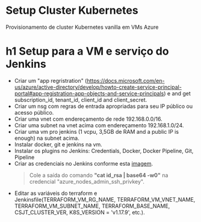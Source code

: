 # Setup Cluster Kubernetes
Provisionamento de cluster Kubernetes vanilla em VMs Azure

# h1 Setup para a VM e serviço do Jenkins
- Criar um "app regristration" (https://docs.microsoft.com/en-us/azure/active-directory/develop/howto-create-service-principal-portal#app-registration-app-objects-and-service-principals) e and get subscription_id, tenant_id, client_id and client_secret. 
- Criar um nsg com regras de entrada apropriadas para seu IP público ou acesso público.
- Criar uma vnet com endereçamento de rede 192.168.0.0/16.
- Criar uma subnet na vnet acima com endereçamento 192.168.1.0/24.
- Criar uma vm pro jenkins (1 vcpu, 3,5GB de RAM and a public IP is enough) na subnet acima.
- Instalar docker, git e jenkins na vm.
- Instalar os plugins no Jenkins: Credentials, Docker, Docker Pipeline, Git, Pipeline
- Criar as credenciais no Jenkins conforme esta [imagem](images/Credenciais_Jenkins.png). 
  > Cole a saída do comando **"cat id_rsa | base64 -w0"** na credencial "azure_nodes_admin_ssh_privkey".
- Editar as variáveis do terraform e Jenkinsfile(TERRAFORM_VM_RG_NAME, TERRAFORM_VM_VNET_NAME, TERRAFORM_VM_SUBNET_NAME, TERRAFORM_BASE_NAME, CSJT_CLUSTER_VER, K8S_VERSION = 'v1.17.9', etc.).
